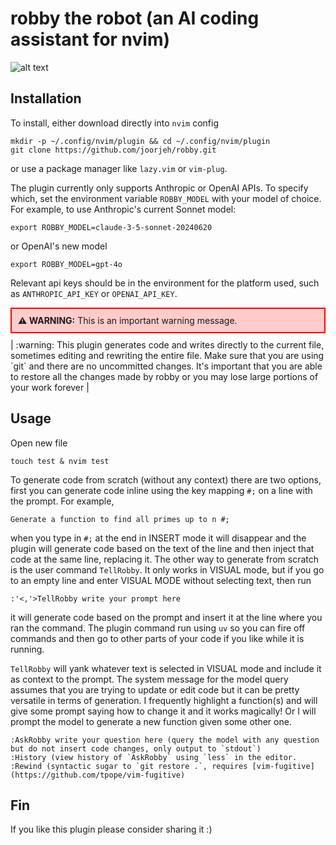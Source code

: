# robby the robot (an AI coding assistant for nvim)

![alt text](https://github.com/joorjeh/robby/blob/main/robby.png?raw=true)

## Installation
To install, either download directly into `nvim` config
```
mkdir -p ~/.config/nvim/plugin && cd ~/.config/nvim/plugin
git clone https://github.com/joorjeh/robby.git
```
or use a package manager like `lazy.vim` or `vim-plug`.

The plugin currently only supports Anthropic or OpenAI APIs.  To specify which, set the environment variable
`ROBBY_MODEL` with your model of choice.  For example, to use Anthropic's current Sonnet model:
```
export ROBBY_MODEL=claude-3-5-sonnet-20240620
```
or OpenAI's new model
```
export ROBBY_MODEL=gpt-4o
```
Relevant api keys should be in the environment for the platform used, such as `ANTHROPIC_API_KEY` or `OPENAI_API_KEY`.

<div style="border: 2px solid red; background-color: #FFCCCB; padding: 10px; margin: 10px 0;">
  <strong>⚠️ WARNING:</strong> This is an important warning message.
</div>
| :warning:  This plugin generates code and writes directly to the current file, sometimes editing and rewriting the entire file. Make sure that you are using `git` and there are no uncommitted changes.  It's important that you are able to restore all the changes made by robby or you may lose large portions of your work forever |

## Usage
Open new file
```
touch test & nvim test 
```
To generate code from scratch (without any context) there are two options, first you can generate code inline using the key
mapping `#;` on a line with the prompt.  For example,
```
Generate a function to find all primes up to n #;
```
when you type in `#;` at the end in INSERT mode it will disappear and the plugin will generate code based on the text of the line
and then inject that code at the same line, replacing it.  The other way to generate from scratch is the user command `TellRobby`.
It only works in VISUAL mode, but if you go to an empty line and enter VISUAL MODE without selecting text, then run 
```
:'<,'>TellRobby write your prompt here
```
it will generate code based on the prompt and insert it at the line where you ran the command.  The plugin command run using `uv` so
you can fire off commands and then go to other parts of your code if you like while it is running.

`TellRobby` will yank whatever text is selected in VISUAL mode and include it as context to the prompt.  The system message for the
model query assumes that you are trying to update or edit code but it can be pretty versatile in terms of generation.  I frequently 
highlight a function(s) and will give some prompt saying how to change it and it works magically!  Or I will prompt the model
to generate a new function given some other one. 

```
:AskRobby write your question here (query the model with any question but do not insert code changes, only output to `stdout`)
:History (view history of `AskRobby` using `less` in the editor.
:Rewind (syntactic sugar to `git restore .`, requires [vim-fugitive](https://github.com/tpope/vim-fugitive)
```
## Fin
If you like this plugin please consider sharing it :)

